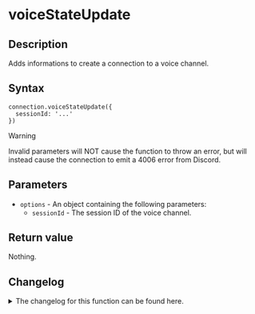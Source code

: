 # voiceStateUpdate 

## Description

Adds informations to create a connection to a voice channel.

## Syntax

```
connection.voiceStateUpdate({
  sessionId: '...'
})
```

> [!WARNING]  
> Invalid parameters will NOT cause the function to throw an error, but will instead cause the connection to emit a 4006 error from Discord.

## Parameters

- `options` - An object containing the following parameters:
  - `sessionId` - The session ID of the voice channel.

## Return value

Nothing.

## Changelog
<details>

<summary>The changelog for this function can be found here.</summary>

### 1.0.0

- Initial implementation

</details>
